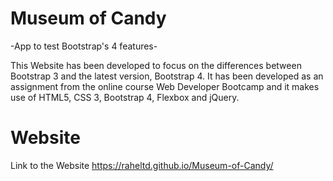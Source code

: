 # Museum of Candy 

-App to test Bootstrap's 4 features- 

This Website has been developed to focus on the differences between Bootstrap 3 and the latest version, Bootstrap 4.
It has been developed as an assignment from the online course Web Developer Bootcamp and it makes use of HTML5, CSS 3, Bootstrap 4, Flexbox and jQuery.

# Website 
Link to the Website https://raheltd.github.io/Museum-of-Candy/
